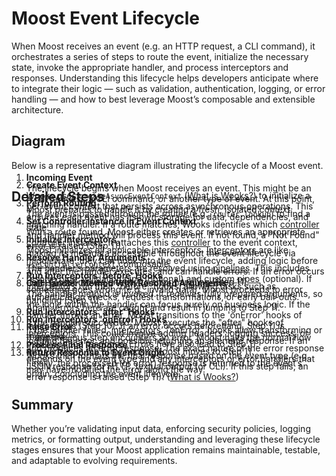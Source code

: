 <script setup>
import EventLifecycle from '../components/event-lifecycle-diagram.vue'
</script>

# Moost Event Lifecycle

When Moost receives an event (e.g. an HTTP request, a CLI command), it orchestrates a series of steps to route the event, initialize the necessary state, invoke the appropriate handler, and process interceptors and responses. Understanding this lifecycle helps developers anticipate where to integrate their logic — such as validation, authentication, logging, or error handling — and how to best leverage Moost’s composable and extensible architecture.

## Diagram

Below is a representative diagram illustrating the lifecycle of a Moost event.

<EventLifecycle />

## Detailed Steps

<div id="step1" style="transform: translateY(-70px)" />

1. **Incoming Event**  
   The lifecycle begins when Moost receives an event. This might be an HTTP request, a CLI command, or another type of event. At this point, Moost prepares to handle it by creating a fresh, isolated context.

<div id="step2" style="transform: translateY(-70px)" />

2. **Create Event Context**  
   Wooks uses `createAsyncEventContext` ([What is Wooks?](https://wooks.moost.org/wooks/what)) to initialize a per-event context that persists across asynchronous operations. This ensures each event has its own storage for data, dependencies, and state.
  
<div id="step3" style="transform: translateY(-70px)" />

3. **Perform Routing**  
   The event is passed through the router (e.g., `router.lookup`) to find a matching handler. If a route matches, Wooks identifies which [controller](/moost/controllers) and handler method will process this event. If not found, a "Not Found" error is raised (Step 11).

<div id="step4" style="transform: translateY(-70px)" />

4. **Set Controller Instance in Event Context**  
   With a route found, Moost either creates or retrieves an appropriate [controller](/moost/controllers) instance. It attaches this [controller](/moost/controllers) to the event context, making its metadata accessible throughout the event lifecycle via [`useControllerContext`](/moost/meta/controller) composable.

<div id="step5" style="transform: translateY(-70px)" />

5. **Initialize Interceptors**  
   Moost initializes all applicable interceptors. [Interceptors](/moost/interceptors) are like middleware: they can hook into the event lifecycle, adding logic before and after the handler executes, and can handle errors. If an error occurs here, Moost moves directly to error handling (Step 11).

<div id="step6" style="transform: translateY(-70px)" />

6. **Resolve Handler Arguments**  
   The handler’s parameters are resolved using [pipelines](/moost/pipes/index). This includes [resolve pipe](/moost/pipes/resolve), [validation pipe](/moost/pipes/validate) (optional) and [custom pipes](/moost/pipes/custom) (optional). If something goes wrong (e.g., invalid data), Moost proceeds to error handling (Step 11).

<div id="step7" style="transform: translateY(-70px)" />

7. **Run Interceptors 'before' Hooks**  
   [Interceptors](/moost/interceptors) run their "before" hooks, allowing tasks such as authentication checks, request transformations, or early bail-outs. Again, errors here are caught and result in jumping to Step 11.

<div id="step8" style="transform: translateY(-70px)" />

8. **Call Handler Method With Resolved Arguments**  
   The handler method is invoked. It receives fully prepared arguments, so the logic within the handler can focus purely on business logic. If the handler throws an error, Moost transitions to the 'onError' hooks of interceptors (Step 10). If an error occurs beforehand, Step 11 is triggered.

<div id="step9" style="transform: translateY(-70px)" />

9. **Run Interceptors 'after' Hooks**  
    If the handler succeeded, Moost executes the "after" hooks of [interceptors](/moost/interceptors). This could involve adding headers, logging success, or modifying the response. Errors here also lead to Step 11.

<div id="step10" style="transform: translateY(-70px)" />

10. **Run Interceptors 'onError' Hooks**  
   If the handler failed, [interceptors’](/moost/interceptors) "onError" hooks allow transforming or logging the error, and possibly returning an alternate response. If an error arises in the error hooks, Moost moves to Step 11.

<div id="step11" style="transform: translateY(-70px)" />

11. **Raise Error**  
    If any previous step encounters an error, Moost halts the normal flow and produces an error response. The exact nature of the error response depends on the event type and any interceptors or error handlers that may have modified the error along the way.

<div id="step12" style="transform: translateY(-70px)" />

12. **Process Final Response**  
    Wooks then formats the final response based on the event type (e.g., JSON response for HTTP, textual output for CLI). If this step fails, an error response is raised (Step 11). ([What is Wooks?](https://wooks.moost.org/wooks/what))

<div id="step13" style="transform: translateY(-70px)" />

13. **Return Response to Event Origin**  
    Finally, the processed (or error) response is returned to the event’s origin, concluding the event lifecycle.

## Summary

Whether you’re validating input data, enforcing security policies, logging metrics, or formatting output, understanding and leveraging these lifecycle stages ensures that your Moost application remains maintainable, testable, and adaptable to evolving requirements.
